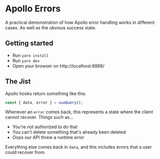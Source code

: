 # Apollo Errors

A practical demonstration of how Apollo error handling works in different cases. As well as the obvious success state.

## Getting started

* Run `yarn install`
* Run `yarn dev`
* Open your browser on http://localhost:8888/

## The Jist

Apollo hooks return something like this:

```ts
const { data, error } = useQuery();
```

Whenever an `error` comes back, this represents a state where the client cannot recover. Things such as...

* You're not authorized to do that
* You can't delete something that's already been deleted
* Oops our API threw a runtime error

Everything else comes back in `data`, and this includes errors that a user could recover from.
